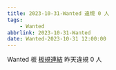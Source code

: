 ```yaml
---
title: 2023-10-31-Wanted 違規 0 人
tags:
    - Wanted
abbrlink: 2023-10-31-Wanted
date: Wanted-2023-10-31 12:00:00
---
```

Wanted 板 [板規連結](https://www.ptt.cc/bbs/Wanted/M.1608829773.A.D3B.html)
昨天違規 0 人
